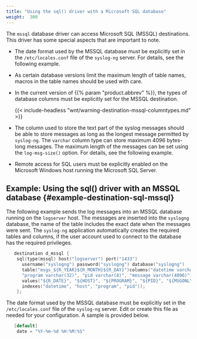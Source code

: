```yaml
---
title: "Using the sql() driver with a Microsoft SQL database"
weight:  300
---
```

<!-- DISCLAIMER: This file is based on the syslog-ng Open Source Edition documentation https://github.com/balabit/syslog-ng-ose-guides/commit/2f4a52ee61d1ea9ad27cb4f3168b95408fddfdf2 and is used under the terms of The syslog-ng Open Source Edition Documentation License. The file has been modified by Axoflow. -->

The `mssql` database driver can access Microsoft SQL (MSSQL) destinations. This driver has some special aspects that are important to note.

  - The date format used by the MSSQL database must be explicitly set in the `/etc/locales.conf` file of the `syslog-ng` server. For details, see the following example.

  - As certain database versions limit the maximum length of table names, macros in the table names should be used with care.

  - In the current version of {{% param "product.abbrev" %}}, the types of database columns must be explicitly set for the MSSQL destination.
    
    {{< include-headless "wnt/warning-destination-mssql-columntypes.md" >}}

  - The column used to store the text part of the syslog messages should be able to store messages as long as the longest message permitted by `syslog-ng`. The `varchar` column type can store maximum 4096 bytes-long messages. The maximum length of the messages can be set using the `log-msg-size()` option. For details, see the following example.

  - Remote access for SQL users must be explicitly enabled on the Microsoft Windows host running the Microsoft SQL Server.


## Example: Using the sql() driver with an MSSQL database {#example-destination-sql-mssql}

The following example sends the log messages into an MSSQL database running on the `logserver` host. The messages are inserted into the `syslogng` database, the name of the table includes the exact date when the messages were sent. The `syslog-ng` application automatically creates the required tables and columns, if the user account used to connect to the database has the required privileges.

```c
   destination d_mssql {
    sql(type(mssql) host("logserver") port("1433")
      username("syslogng") password("syslogng") database("syslogng")
      table("msgs_${R_YEAR}${R_MONTH}${R_DAY}")columns("datetime varchar(16)", "host varchar(32)",
      "program varchar(32)", "pid varchar(8)", "message varchar(4096)")
      values("${R_DATE}", "${HOST}", "${PROGRAM}", "${PID}", "${MSGONLY}")
      indexes("datetime", "host", "program", "pid"));
    };
```

The date format used by the MSSQL database must be explicitly set in the `/etc/locales.conf` file of the `syslog-ng` server. Edit or create this file as needed for your configuration. A sample is provided below.

```c
   [default]
    date = "%Y-%m-%d %H:%M:%S"
```

